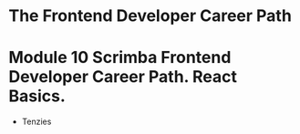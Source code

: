 # The Frontend Developer Career Path

# Module 10 Scrimba Frontend Developer Career Path. React Basics.

- Tenzies
